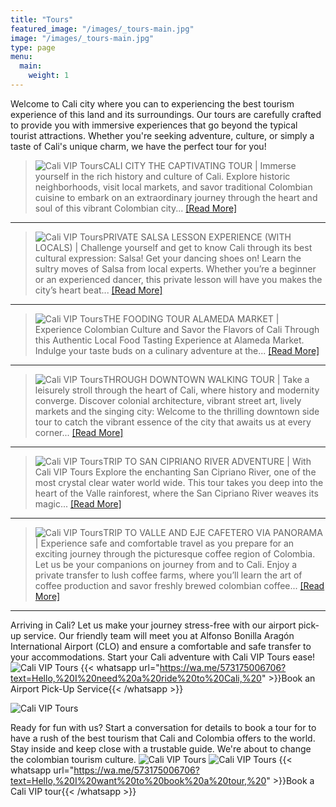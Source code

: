 ```yaml
---
title: "Tours"
featured_image: "/images/_tours-main.jpg"
image: "/images/_tours-main.jpg"
type: page
menu:
  main:
    weight: 1
---
```


Welcome to Cali city where you can to experiencing the best tourism experience of this land and its surroundings. Our tours are carefully crafted to provide you with immersive experiences that go beyond the typical tourist attractions. Whether you're seeking adventure, culture, or simply a taste of Cali's unique charm, we have the perfect tour for you!

> ![Cali VIP Tours](/images/tour_cali-vip-tours-1.jpg)CALI CITY THE CAPTIVATING TOUR
  | Immerse yourself in the rich history and culture of Cali. Explore historic neighborhoods, visit local markets, and savor traditional Colombian cuisine to embark on an extraordinary journey through the heart and soul of this vibrant Colombian city...
  [[Read More]](https://caliviptours.com/tours/cali-city-the-captivating-tour/) 
---
>  ![Cali VIP Tours](/images/tour_cali-vip-tours-2.jpg)PRIVATE SALSA LESSON EXPERIENCE (WITH LOCALS)
  | Challenge yourself and get to know Cali through its best cultural expression: Salsa! Get your dancing shoes on! Learn the sultry moves of Salsa from local experts. Whether you’re a beginner or an experienced dancer, this private lesson will have you makes the city’s heart beat...
  [[Read More]](https://caliviptours.com/tours/private-salsa-lesson-experience-with-locals/)
---
>  ![Cali VIP Tours](/images/tour_cali-vip-tours-3.jpg)THE FOODING TOUR ALAMEDA MARKET
  | Experience Colombian Culture and Savor the Flavors of Cali Through this Authentic Local Food Tasting Experience at Alameda Market. Indulge your taste buds on a culinary adventure at the...
  [[Read More]](https://caliviptours.com/tours/the-fooding-tour-alameda-market/)
---
>  ![Cali VIP Tours](/images/tour_cali-vip-tours-4.jpg)THROUGH DOWNTOWN WALKING TOUR
  | Take a leisurely stroll through the heart of Cali, where history and modernity converge. Discover colonial architecture, vibrant street art, lively markets and the singing city: Welcome to the thrilling downtown side tour to catch the vibrant essence of the city that awaits us at every corner...
  [[Read More]](https://caliviptours.com/tours/through-downtown-walking-tour)
---
>  ![Cali VIP Tours](/images/tour_cali-vip-tours-5.jpg)TRIP TO SAN CIPRIANO RIVER ADVENTURE
  | With Cali VIP Tours Explore the enchanting San Cipriano River, one of the most crystal clear water world wide. This tour takes you deep into the heart of the Valle rainforest, where the San Cipriano River weaves its magic...
  [[Read More]](https://caliviptours.com/tours/trip-to-san-cipriano-river-tour-adventure/) 
---
>  ![Cali VIP Tours](/images/tour_cali-vip-tours-6.jpg)TRIP TO VALLE AND EJE CAFETERO VIA PANORAMA
  | Experience safe and comfortable travel as you prepare for an exciting journey through the picturesque coffee region of Colombia. Let us be your companions on journey from and to Cali. Enjoy a private transfer to lush coffee farms, where you’ll learn the art of coffee production and savor freshly brewed colombian coffee...
  [[Read More]](https://caliviptours.com/tours/trip-to-valle-and-eje-through-coffee-region-panorama/) 
---
Arriving in Cali? Let us make your journey stress-free with our airport pick-up service. Our friendly team will meet you at Alfonso Bonilla Aragón International Airport (CLO) and ensure a comfortable and safe transfer to your accommodations. Start your Cali adventure with Cali VIP Tours ease!
![Cali VIP Tours](/images/tours_2.png)
{{< whatsapp url="https://wa.me/573175006706?text=Hello,%20I%20need%20a%20ride%20to%20Cali,%20" >}}Book an Airport Pick-Up Service{{< /whatsapp >}}

![Cali VIP Tours](/logos/logo-trans-mid.png)

Ready for fun with us? Start a conversation for details to book a tour for to have a rush of the best tourism that Cali and Colombia offers to the world. Stay inside and keep close with a trustable guide. We're about to change the colombian tourism culture.
![Cali VIP Tours](/images/tours_3.png)
![Cali VIP Tours](/images/tours_4.png)
{{< whatsapp url="https://wa.me/573175006706?text=Hello,%20I%20want%20to%20book%20a%20tour,%20" >}}Book a Cali VIP tour{{< /whatsapp >}}
